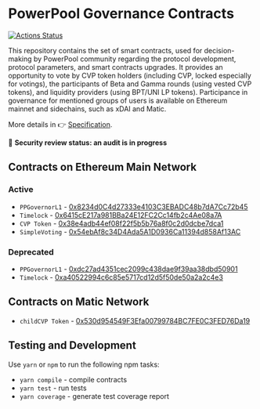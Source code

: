 # PowerPool Governance Contracts

[![Actions Status](https://github.com/powerpool-finance/powerpool-governance/workflows/CI/badge.svg)](https://github.com/powerpool-finance/powerpool-governance/actions)

This repository contains the set of smart contracts, used for decision-making by PowerPool community regarding the protocol development, protocol parameters, and smart contracts upgrades. It provides an opportunity to vote by CVP token holders (including CVP, locked especially for votings), the participants of Beta and Gamma rounds (using vested CVP tokens), and liquidity providers (using BPT/UNI LP tokens). Participance in governance for mentioned groups of users is available on Ethereum mainnet and sidechains, such as xDAI and Matic.

More details in 👉 [Specification](https://github.com/powerpool-finance/powerpool-docs/blob/master/specifications/PowerPool-governance.md).

🚨 **Security review status: an audit is in progress**

## Contracts on Ethereum Main Network
### Active
- `PPGovernorL1` - [0x8234d0C4d27333e4103C3EBADC48b7dA7Cc72b45](https://etherscan.io/address/0x8234d0C4d27333e4103C3EBADC48b7dA7Cc72b45)
- `Timelock` - [0x6415cE217a981BBa24E12FC2Cc14fb2c4Ae08a7A](https://etherscan.io/address/0x6415cE217a981BBa24E12FC2Cc14fb2c4Ae08a7A)
- `CVP Token` - [0x38e4adb44ef08f22f5b5b76a8f0c2d0dcbe7dca1](https://etherscan.io/address/0x38e4adb44ef08f22f5b5b76a8f0c2d0dcbe7dca1)
- `SimpleVoting` - [0x54ebAf8c34D4Ada5A1D0936Ca11394d858Af13AC](https://etherscan.io/address/0x54ebAf8c34D4Ada5A1D0936Ca11394d858Af13AC)

### Deprecated
- `PPGovernorL1` - [0xdc27ad4351cec2099c438dae9f39aa38dbd50901](https://etherscan.io/address/0xdc27ad4351cec2099c438dae9f39aa38dbd50901)
- `Timelock` - [0xa40522994c6c85e5717cd12d5f50de50a2a2c4e3](https://etherscan.io/address/0xa40522994c6c85e5717cd12d5f50de50a2a2c4e3)

## Contracts on Matic Network
- `childCVP Token` - [0x530d954549F3Efa00799784BC7FE0C3FED76Da19](https://explorer.matic.network/address/0x530d954549F3Efa00799784BC7FE0C3FED76Da19/contracts)

## Testing and Development

Use `yarn` or `npm` to run the following npm tasks:

- `yarn compile` - compile contracts
- `yarn test` - run tests
- `yarn coverage` - generate test coverage report
